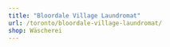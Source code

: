 ```yaml
---
title: "Bloordale Village Laundromat"
url: /toronto/bloordale-village-laundromat/
shop: Wäscherei
---
```

